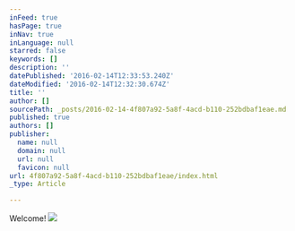 ```yaml
---
inFeed: true
hasPage: true
inNav: true
inLanguage: null
starred: false
keywords: []
description: ''
datePublished: '2016-02-14T12:33:53.240Z'
dateModified: '2016-02-14T12:32:30.674Z'
title: ''
author: []
sourcePath: _posts/2016-02-14-4f807a92-5a8f-4acd-b110-252bdbaf1eae.md
published: true
authors: []
publisher:
  name: null
  domain: null
  url: null
  favicon: null
url: 4f807a92-5a8f-4acd-b110-252bdbaf1eae/index.html
_type: Article

---
```

Welcome!
![](https://the-grid-user-content.s3-us-west-2.amazonaws.com/732f959c-e170-4c88-b30c-a775e38c82a4.jpg)